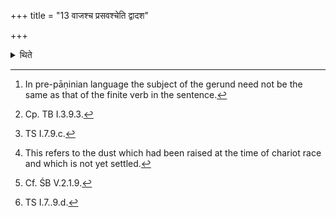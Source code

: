 +++
title = "13 वाजश्च प्रसवश्चेति द्वादश"

+++

<details><summary>थिते</summary>

13. After he (the Adhvaryu) has offered[^1] the twelve Vājaprasavīya-libations[^2] with vajaśca prasavaśca...[^3] the sacrificer ascends the sacrificial post in dust[^4] by means of a ladder[^5] with ten Kalpa formulae begining with āyur yajñena kalpatām.[^6]   

[^1]: In pre-pāṇinian language the subject of the gerund need not be the same as that of the finite verb in the sentence.   

[^2]: Cp. TB I.3.9.3.  

[^3]: TS I.7.9.c.  

[^4]: This refers to the dust which had been raised at the time of chariot race and which is not yet settled.  

[^5]: Cf. ŚB V.2.1.9.  

[^6]: TS I.7..9.d.  
</details>
